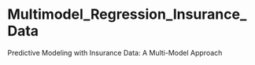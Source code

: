 # Multimodel_Regression_Insurance_Data
Predictive Modeling with Insurance Data: A Multi-Model Approach
